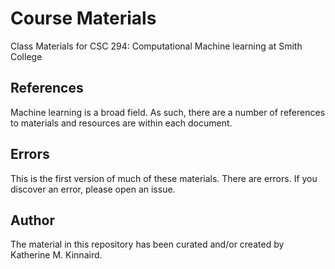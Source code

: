 # Course Materials
Class Materials for CSC 294: Computational Machine learning at Smith College

## References
Machine learning is a broad field. As such, there are a number of references to materials and resources 
are within each document. 

## Errors
This is the first version of much of these materials. There are errors. If you discover an error, please open an issue. 

## Author 
The material in this repository has been curated and/or created by Katherine M. Kinnaird. 
